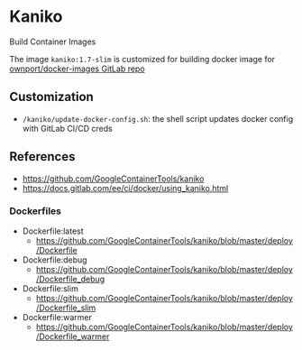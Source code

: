 # Kaniko

Build Container Images 

The image `kaniko:1.7-slim` is customized for building docker image for [ownport/docker-images GitLab repo](https://gitlab.com/ownport/docker-images/)

## Customization

- `/kaniko/update-docker-config.sh`: the shell script updates docker config with GitLab CI/CD creds

## References

- https://github.com/GoogleContainerTools/kaniko
- https://docs.gitlab.com/ee/ci/docker/using_kaniko.html

### Dockerfiles

- Dockerfile:latest
  - https://github.com/GoogleContainerTools/kaniko/blob/master/deploy/Dockerfile
- Dockerfile:debug
  - https://github.com/GoogleContainerTools/kaniko/blob/master/deploy/Dockerfile_debug
- Dockerfile:slim
  - https://github.com/GoogleContainerTools/kaniko/blob/master/deploy/Dockerfile_slim
- Dockerfile:warmer
  - https://github.com/GoogleContainerTools/kaniko/blob/master/deploy/Dockerfile_warmer
